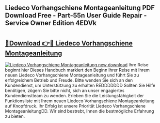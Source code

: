 ## Liedeco Vorhangschiene Montageanleitung PDF Download Free - Part-55n User Guide Repair - Service Owner Edition 4EDVk

# <h2><a href="http://df8hd6i.blite.top/?on=Liedeco+Vorhangschiene+Montageanleitung">🔗Download 👉🔴 Liedeco Vorhangschiene Montageanleitung</a></h2>

[![Liedeco Vorhangschiene Montageanleitung new download](https://i.imgur.com/lujVjoI.png)](http://df8hd6i.blite.top/?on=Liedeco+Vorhangschiene+Montageanleitung)
Ihre Reise beginnt hier Dieses Handbuch markiert den Beginn Ihrer Reise mit Ihrem neuen Liedeco Vorhangschiene Montageanleitung und führt Sie zu erfolgreichem Betrieb und Freude. Bitte wenden Sie sich an den Kundendienst, um Unterstützung zu erhalten REDDDDDDD Sollten Sie Hilfe benötigen, zögern Sie bitte nicht, sich an unser engagiertes Kundendienstteam zu wenden. Erleben Sie die Leistungsfähigkeit der Funktionsliste mit Ihrem neuen Liedeco Vorhangschiene Montageanleitung auf Knopfdruck. Ihr Erfolg ist unsere Priorität Liedeco Vorhangschiene MontageanleitungDD. Wir sind bestrebt, Ihnen die bestmögliche Erfahrung zu bieten.
